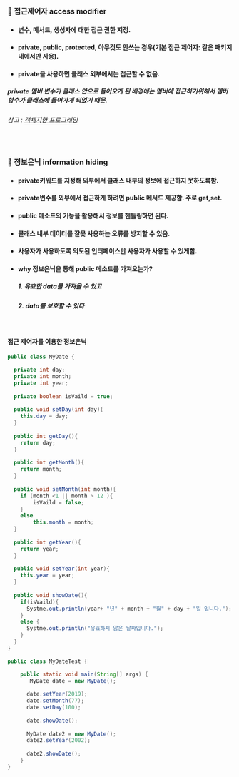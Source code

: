 ### :pushpin: 접근제어자 access modifier
* #### 변수, 메서드, 생성자에 대한 접근 권한 지정.
* #### private, public, protected, 아무것도 안쓰는 경우(기본 접근 제어자: 같은 패키지 내에서만 사용).
* #### private을 사용하면 클래스 외부에서는 접근할 수 없음.
#####    private 멤버 변수가 클래스 안으로 들어오게 된 배경에는 멤버에 접근하기위해서 멤버 함수가 클래스에 들어가게 되었기 때문.
###### 참고 : [객체지향 프로그래밍](https://github.com/6161990/TIL/blob/main/Java/Object-Oriented%20Programming(OOP).md)
  
 <br>
     
### :pushpin: 정보은닉 information hiding
* #### private키워드를 지정해 외부에서 클래스 내부의 정보에 접근하지 못하도록함.
* #### private변수를 외부에서 접근하게 하려면 public 메서드 제공함. 주로 get,set.
* #### public 메소드의 기능을 활용해서 정보를 핸들링하면 된다. 
* #### 클래스 내부 데이터를 잘못 사용하는 오류를 방지할 수 있음. 
* #### 사용자가 사용하도록 의도된 인터페이스만 사용자가 사용할 수 있게함.
* #### why 정보은닉을 통해 public 메소드를 가져오는가?
   ##### 1. 유효한 data를 가져올 수 있고 
   ##### 2. data를 보호할 수 있다   
      
      
   <br>
   
   
#### 접근 제어자를 이용한 정보은닉
```java
public class MyDate {

  private int day;
  private int month;
  private int year;
  
  private boolean isVaild = true;
  
  public void setDay(int day){
    this.day = day;
  }
  
  public int getDay(){
    return day; 
  }
  
  public int getMonth(){
    return month;
  }
  
  public void setMonth(int month){
    if (month <1 || month > 12 ){
        isVaild = false;
    }
    else 
        this.month = month;
  }
  
  public int getYear(){
    return year;
  }
  
  public void setYear(int year){
    this.year = year;
  }
  
  public void showDate(){
    if(isVaild){
      Systme.out.println(year+ "년" + month + "월" + day + "일 입니다.");
    }  
    else {
      Systme.out.println("유효하지 않은 날짜입니다.");
    }
  } 
}
```

```java
public class MyDateTest {

 	public static void main(String[] args) {
   	   MyDate date = new MyDate();
       
      date.setYear(2019);
      date.setMonth(77);
      date.setDay(100);
    
      date.showDate();
    
      MyDate date2 = new MyDate();
      date2.setYear(2002);  
    
      date2.showDate();
    }
}
```



